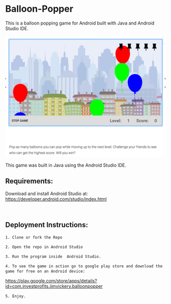 # Balloon-Popper
This is a balloon popping game for Android built with Java and Android Studio IDE.

![Alt text](balloongm.png?raw=true "Title")

This game was built in Java using the Android Studio IDE.

## Requirements: 
Download and install Android Studio at: https://developer.android.com/studio/index.html

<br>

## Deployment Instructions:

```
1. Clone or fork the Repo
```
```
2. Open the repo in Android Studio
```
```
3. Run the program inside  Android Studio.
```
```
4. To see the game in action go to google play store and download the game for free on an Android device:
```
 https://play.google.com/store/apps/details?id=com.investprofits.jimvickery.balloonpopper

```
5. Enjoy.
```




